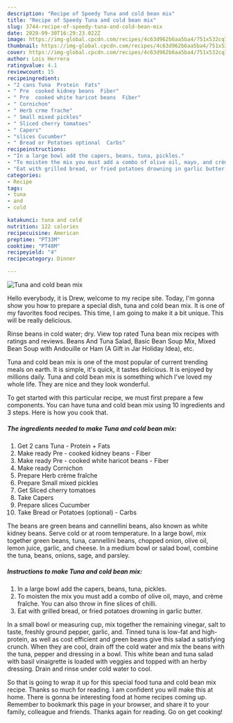 ```yaml
---
description: "Recipe of Speedy Tuna and cold bean mix"
title: "Recipe of Speedy Tuna and cold bean mix"
slug: 3744-recipe-of-speedy-tuna-and-cold-bean-mix
date: 2020-09-30T16:29:23.022Z
image: https://img-global.cpcdn.com/recipes/4c63d962b6aa5ba4/751x532cq70/tuna-and-cold-bean-mix-recipe-main-photo.jpg
thumbnail: https://img-global.cpcdn.com/recipes/4c63d962b6aa5ba4/751x532cq70/tuna-and-cold-bean-mix-recipe-main-photo.jpg
cover: https://img-global.cpcdn.com/recipes/4c63d962b6aa5ba4/751x532cq70/tuna-and-cold-bean-mix-recipe-main-photo.jpg
author: Lois Herrera
ratingvalue: 4.1
reviewcount: 15
recipeingredient:
- "2 cans Tuna  Protein  Fats"
- " Pre  cooked kidney beans  Fiber"
- " Pre  cooked white haricot beans  Fiber"
- " Cornichon"
- " Herb crme frache"
- " Small mixed pickles"
- " Sliced cherry tomatoes"
- " Capers"
- "slices Cucumber"
- " Bread or Potatoes optional  Carbs"
recipeinstructions:
- "In a large bowl add the capers, beans, tuna, pickles."
- "To moisten the mix you must add a combo of olive oil, mayo, and crème fraîche. You can also throw in fine slices of chilli."
- "Eat with grilled bread, or fried potatoes drowning in garlic butter."
categories:
- Recipe
tags:
- tuna
- and
- cold

katakunci: tuna and cold 
nutrition: 122 calories
recipecuisine: American
preptime: "PT33M"
cooktime: "PT48M"
recipeyield: "4"
recipecategory: Dinner

---
```



![Tuna and cold bean mix](https://img-global.cpcdn.com/recipes/4c63d962b6aa5ba4/751x532cq70/tuna-and-cold-bean-mix-recipe-main-photo.jpg)

Hello everybody, it is Drew, welcome to my recipe site. Today, I'm gonna show you how to prepare a special dish, tuna and cold bean mix. It is one of my favorites food recipes. This time, I am going to make it a bit unique. This will be really delicious.

Rinse beans in cold water; dry. View top rated Tuna bean mix recipes with ratings and reviews. Beans And Tuna Salad, Basic Bean Soup Mix, Mixed Bean Soup with Andouille or Ham (A Gift in Jar Holiday Idea), etc.

Tuna and cold bean mix is one of the most popular of current trending meals on earth. It is simple, it's quick, it tastes delicious. It is enjoyed by millions daily. Tuna and cold bean mix is something which I've loved my whole life. They are nice and they look wonderful.


To get started with this particular recipe, we must first prepare a few components. You can have tuna and cold bean mix using 10 ingredients and 3 steps. Here is how you cook that.

<!--inarticleads1-->

##### The ingredients needed to make Tuna and cold bean mix:

1. Get 2 cans Tuna - Protein + Fats
1. Make ready  Pre - cooked kidney beans - Fiber
1. Make ready  Pre - cooked white haricot beans - Fiber
1. Make ready  Cornichon
1. Prepare  Herb crème fraîche
1. Prepare  Small mixed pickles
1. Get  Sliced cherry tomatoes
1. Take  Capers
1. Prepare slices Cucumber
1. Take  Bread or Potatoes (optional) - Carbs


The beans are green beans and cannellini beans, also known as white kidney beans. Serve cold or at room temperature. In a large bowl, mix together green beans, tuna, cannellini beans, chopped onion, olive oil, lemon juice, garlic, and cheese. In a medium bowl or salad bowl, combine the tuna, beans, onions, sage, and parsley. 

<!--inarticleads2-->

##### Instructions to make Tuna and cold bean mix:

1. In a large bowl add the capers, beans, tuna, pickles.
1. To moisten the mix you must add a combo of olive oil, mayo, and crème fraîche. You can also throw in fine slices of chilli.
1. Eat with grilled bread, or fried potatoes drowning in garlic butter.


In a small bowl or measuring cup, mix together the remaining vinegar, salt to taste, freshly ground pepper, garlic, and. Tinned tuna is low-fat and high-protein, as well as cost efficient and green beans give this salad a satisfying crunch. When they are cool, drain off the cold water and mix the beans with the tuna, pepper and dressing in a bowl. This white bean and tuna salad with basil vinaigrette is loaded with veggies and topped with an herby dressing. Drain and rinse under cold water to cool. 

So that is going to wrap it up for this special food tuna and cold bean mix recipe. Thanks so much for reading. I am confident you will make this at home. There is gonna be interesting food at home recipes coming up. Remember to bookmark this page in your browser, and share it to your family, colleague and friends. Thanks again for reading. Go on get cooking!
